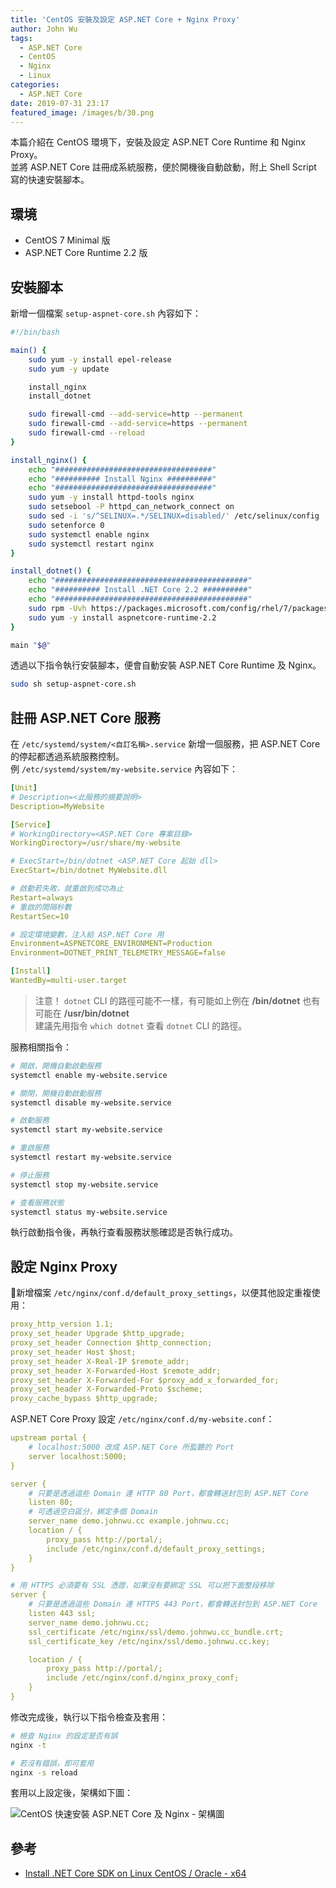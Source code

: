 ```yaml
---
title: 'CentOS 安裝及設定 ASP.NET Core + Nginx Proxy'
author: John Wu
tags:
  - ASP.NET Core
  - CentOS
  - Nginx
  - Linux
categories:
  - ASP.NET Core
date: 2019-07-31 23:17
featured_image: /images/b/30.png
---
```


本篇介紹在 CentOS 環境下，安裝及設定 ASP.NET Core Runtime 和 Nginx Proxy。  
並將 ASP.NET Core 註冊成系統服務，便於開機後自動啟動，附上 Shell Script 寫的快速安裝腳本。  

<!-- more -->

## 環境

* CentOS 7 Minimal 版  
* ASP.NET Core Runtime 2.2 版  

## 安裝腳本

新增一個檔案 `setup-aspnet-core.sh` 內容如下：  

```sh
#!/bin/bash

main() {
    sudo yum -y install epel-release
    sudo yum -y update

    install_nginx
    install_dotnet

    sudo firewall-cmd --add-service=http --permanent
    sudo firewall-cmd --add-service=https --permanent
    sudo firewall-cmd --reload
}

install_nginx() {
    echo "###################################"
    echo "########## Install Nginx ##########"
    echo "###################################"
    sudo yum -y install httpd-tools nginx
    sudo setsebool -P httpd_can_network_connect on
    sudo sed -i 's/^SELINUX=.*/SELINUX=disabled/' /etc/selinux/config
    sudo setenforce 0
    sudo systemctl enable nginx
    sudo systemctl restart nginx
}

install_dotnet() {
    echo "###########################################"
    echo "########## Install .NET Core 2.2 ##########"
    echo "###########################################"
    sudo rpm -Uvh https://packages.microsoft.com/config/rhel/7/packages-microsoft-prod.rpm
    sudo yum -y install aspnetcore-runtime-2.2
}

main "$@"
```

透過以下指令執行安裝腳本，便會自動安裝 ASP.NET Core Runtime 及 Nginx。  

```sh
sudo sh setup-aspnet-core.sh
```

## 註冊 ASP.NET Core 服務

在 `/etc/systemd/system/<自訂名稱>.service` 新增一個服務，把 ASP.NET Core 的停起都透過系統服務控制。  
例 `/etc/systemd/system/my-website.service` 內容如下：

```yml
[Unit]
# Description=<此服務的摘要說明>
Description=MyWebsite

[Service]
# WorkingDirectory=<ASP.NET Core 專案目錄>
WorkingDirectory=/usr/share/my-website

# ExecStart=/bin/dotnet <ASP.NET Core 起始 dll>
ExecStart=/bin/dotnet MyWebsite.dll

# 啟動若失敗，就重啟到成功為止
Restart=always
# 重啟的間隔秒數
RestartSec=10

# 設定環境變數，注入給 ASP.NET Core 用
Environment=ASPNETCORE_ENVIRONMENT=Production
Environment=DOTNET_PRINT_TELEMETRY_MESSAGE=false

[Install]
WantedBy=multi-user.target
```

> 注意！ `dotnet` CLI 的路徑可能不一樣，有可能如上例在 **/bin/dotnet** 也有可能在 **/usr/bin/dotnet**  
> 建議先用指令 `which dotnet` 查看 `dotnet` CLI 的路徑。

服務相關指令：  

```sh
# 開啟，開機自動啟動服務
systemctl enable my-website.service

# 關閉，開機自動啟動服務
systemctl disable my-website.service

# 啟動服務
systemctl start my-website.service

# 重啟服務
systemctl restart my-website.service

# 停止服務
systemctl stop my-website.service

# 查看服務狀態
systemctl status my-website.service
```

執行啟動指令後，再執行查看服務狀態確認是否執行成功。  

## 設定 Nginx Proxy

新增檔案 `/etc/nginx/conf.d/default_proxy_settings`，以便其他設定重複使用：  

```yml
proxy_http_version 1.1;
proxy_set_header Upgrade $http_upgrade;
proxy_set_header Connection $http_connection;
proxy_set_header Host $host;
proxy_set_header X-Real-IP $remote_addr;
proxy_set_header X-Forwarded-Host $remote_addr;
proxy_set_header X-Forwarded-For $proxy_add_x_forwarded_for;
proxy_set_header X-Forwarded-Proto $scheme;
proxy_cache_bypass $http_upgrade;
```

ASP.NET Core Proxy 設定 `/etc/nginx/conf.d/my-website.conf`：

```yml
upstream portal {
    # localhost:5000 改成 ASP.NET Core 所監聽的 Port
    server localhost:5000;
}

server {
    # 只要是透過這些 Domain 連 HTTP 80 Port，都會轉送封包到 ASP.NET Core
    listen 80;
    # 可透過空白區分，綁定多個 Domain
    server_name demo.johnwu.cc example.johnwu.cc;
    location / {
        proxy_pass http://portal/;
        include /etc/nginx/conf.d/default_proxy_settings;
    }
}

# 用 HTTPS 必須要有 SSL 憑證，如果沒有要綁定 SSL 可以把下面整段移除
server {
    # 只要是透過這些 Domain 連 HTTPS 443 Port，都會轉送封包到 ASP.NET Core
    listen 443 ssl;
    server_name demo.johnwu.cc;
    ssl_certificate /etc/nginx/ssl/demo.johnwu.cc_bundle.crt;
    ssl_certificate_key /etc/nginx/ssl/demo.johnwu.cc.key;

    location / {
        proxy_pass http://portal/;
        include /etc/nginx/conf.d/nginx_proxy_conf;
    }
}
```

修改完成後，執行以下指令檢查及套用：  

```sh
# 檢查 Nginx 的設定是否有誤
nginx -t

# 若沒有錯誤，即可套用
nginx -s reload
```

套用以上設定後，架構如下圖：  

![CentOS 快速安裝 ASP.NET Core 及 Nginx - 架構圖](/images/b/30.png)

## 參考

* [Install .NET Core SDK on Linux CentOS / Oracle - x64](https://dotnet.microsoft.com/download/linux-package-manager/centos/sdk-current)  